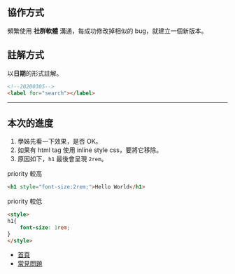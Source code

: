 ## 協作方式

頻繁使用 **社群軟體** 溝通，每成功修改掉相似的 bug，就建立一個新版本。

## 註解方式

以**日期**的形式註解。

```html
<!--20200305-->
<label for="search"></label>
```
---

## 本次的進度

1. 學姊先看一下效果，是否 OK。
2. 如果有 html tag 使用 inline style css，要將它移除。
3. 原因如下，`h1` 最後會呈現 `2rem`。

priority 較高

```html
<h1 style="font-size:2rem;">Hello World</h1>
```

priority 較低

```html
<style>
h1{
    font-size: 1rem;
}
</style>
```

- [首頁](https://kevinhsu7361.github.io/home.html)
- [常見問題](https://kevinhsu7361.github.io/faq.html)